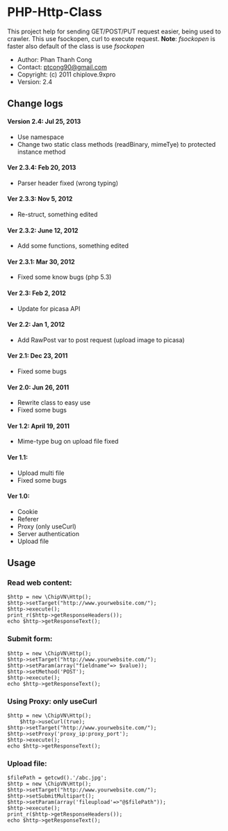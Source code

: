 # PHP-Http-Class
This project help for sending GET/POST/PUT request easier, being used to crawler.
This use fsockopen, curl to execute request.
**Note**: _fsockopen_ is faster also default of the class is use _fsockopen_

* Author: Phan Thanh Cong 
* Contact: ptcong90@gmail.com
* Copyright: (c) 2011 chiplove.9xpro
* Version: 2.4

## Change logs
#### Version 2.4: Jul 25, 2013
* Use namespace
* Change two static class methods (readBinary, mimeTye) to protected instance method

#### Ver 2.3.4: Feb 20, 2013
* Parser header fixed (wrong typing)

#### Ver 2.3.3: Nov 5, 2012
* Re-struct, something edited

#### Ver 2.3.2: June 12, 2012
* Add some functions, something edited

#### Ver 2.3.1: Mar 30, 2012
* Fixed some know bugs (php 5.3)

#### Ver 2.3: Feb 2, 2012
* Update for picasa API

#### Ver 2.2: Jan 1, 2012
* Add RawPost var to post request (upload image to picasa)

#### Ver 2.1: Dec 23, 2011
* Fixed some bugs

#### Ver 2.0: Jun 26, 2011
* Rewrite class to easy use
* Fixed some bugs

#### Ver 1.2: April 19, 2011
* Mime-type bug on upload file fixed 

#### Ver 1.1:
* Upload multi file
* Fixed some bugs

#### Ver 1.0:
* Cookie
* Referer
* Proxy (only useCurl)
* Server authentication
* Upload file

## Usage

### Read web content:
	$http = new \ChipVN\Http();
	$http->setTarget("http://www.yourwebsite.com/");
	$http->execute();
	print_r($http->getResponseHeaders());
	echo $http->getResponseText();
	
### Submit form:
	$http = new \ChipVN\Http();
	$http->setTarget("http://www.yourwebsite.com/");
	$http->setParam(array("fieldname"=> $value)); 
	$http->setMethod('POST');
	$http->execute();
	echo $http->getResponseText();
	
### Using Proxy: only useCurl
	$http = new \ChipVN\Http();
        $http->useCurl(true);
	$http->setTarget("http://www.yourwebsite.com/");
	$http->setProxy('proxy_ip:proxy_port');
	$http->execute();
	echo $http->getResponseText();

### Upload file:
	$filePath = getcwd().'/abc.jpg';
	$http = new \ChipVN\Http();
	$http->setTarget("http://www.yourwebsite.com/");
	$http->setSubmitMultipart();
	$http->setParam(array('fileupload'=>"@$filePath"));
	$http->execute();
	print_r($http->getResponseHeaders());
	echo $http->getResponseText();